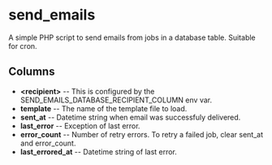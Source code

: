 # send_emails

A simple PHP script to send emails from jobs in a database table. Suitable for cron.

## Columns

* **&lt;recipient&gt;** -- This is configured by the SEND_EMAILS_DATABASE_RECIPIENT_COLUMN env var.
* **template** -- The name of the template file to load.
* **sent_at** -- Datetime string when email was successfuly delivered.
* **last_error** -- Exception of last error.
* **error_count** -- Number of retry errors. To retry a failed job, clear sent_at and error_count.
* **last_errored_at** -- Datetime string of last error.